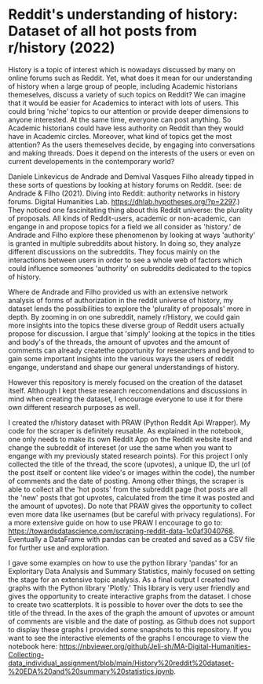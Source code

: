 # Reddit's understanding of history: Dataset of all hot posts from r/history (2022)

History is a topic of interest which is nowadays discussed by many on online forums such as Reddit. Yet, what does it mean for our understanding of history when a large group of people, including Academic historians themeselves, discuss a variety of such topics on Reddit? We can imagine that it would be easier for Academics to interact with lots of users. This could bring 'niche' topics to our attention or provide deeper dimensions to anyone interested. At the same time, everyone can post anything. So Academic historians could have less authority on Reddit than they would have in Academic circles. Moreover, what kind of topics get the most attention? As the users themeselves decide, by engaging into conversations and making threads. Does it depend on the interests of the users or even on current developements in the contemporary world?

Daniele Linkevicus de Andrade and Demival Vasques Filho already tipped in these sorts of questions by looking at history forums on Reddit. (see: de Andrade & Filho (2021). Diving into Reddit: authority networks in history forums. Digital Humanities Lab. https://dhlab.hypotheses.org/?p=2297.) They noticed one fascinitating thing about this Reddit universe: the plurality of proposals. All kinds of Reddit-users, academic or non-academic, can engange in and propose topics for a field we all consider as 'history.' de Andrade and Filho explore these phenomenon by looking at ways 'authority' is granted in multiple subreddits about history. In doing so, they analyze different discussions on the subreddits. They focus mainly on the interactions between users in order to see a whole web of factors which could influence someones 'authority' on subreddits dedicated to the topics of history. 

Where de Andrade and Filho provided us with an extensive network analysis of forms of authorization in the reddit universe of history, my dataset lends the possibilities to explore the 'plurality of proposals' more in depth. By zooming in on one subreddit, namely r/History, we could gain more insights into the topics these diverse group of Reddit users actually propose for discussion. I argue that 'simply' looking at the topics in the titles and body's of the threads, the amount of upvotes and the amount of comments can already createthe opportunity for researchers and beyond to gain some important insights into the various ways the users of reddit engange, understand and shape our general understandings of history. 

However this repository is merely focused on the creation of the dataset itself. Although I kept these research reccomendations and discussions in mind when creating the dataset, I encourage everyone to use it for there own different research purposes as well. 

I created the r/history dataset with PRAW (Python Reddit Api Wrapper). My code for the scraper is definitely reusable. As explained in the notebook, one only needs to make its own Reddit App on the Reddit website itself and change the subreddit of intereset (or use the same when you want to engange with my previously stated research points). For this project I only collected the title of the thread, the score (upvotes), a unique ID, the url (of the post itself or content like video's or images within the code), the number of comments and the date of posting. Among other things, the scraper is able to collect all the 'hot posts' from the subreddit page (hot posts are all the 'new' posts that got upvotes, calculated from the time it was posted and the amount of upvotes). Do note that PRAW gives the opportunity to collect even more data like usernames (but be careful with privacy regulations). For a more extensive guide on how to use PRAW I encourage to go to: https://towardsdatascience.com/scraping-reddit-data-1c0af3040768. Eventually a DataFrame with pandas can be created and saved as a CSV file for further use and exploration.

I gave some examples on how to use the python library 'pandas' for an Exploritary Data Analysis and Summary Statistics, mainly focused on setting the stage for an extensive topic analysis. As a final output I created two graphs with the Python library 'Plotly.' This library is very user friendly and gives the opportunity to create interactive graphs from the dataset. I chose to create two scatterplots. It is possible to hover over the dots to see the title of the thread. In the axes of the graph the amount of upvotes or amount of comments are visible and the date of posting. as Github does not support to display these graphs I provided some snapshots to this repository. If you want to see the interactive elements of the graphs I encourage to view the notebook here: https://nbviewer.org/github/Jeli-sh/MA-Digital-Humanities-Collecting-data_individual_assignment/blob/main/History%20reddit%20dataset-%20EDA%20and%20summary%20statistics.ipynb.


